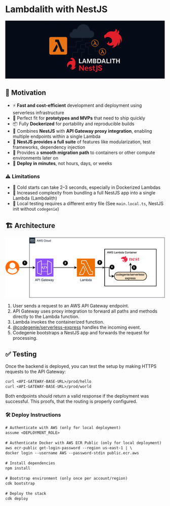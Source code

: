 # Lambdalith with NestJS

![Project Banner](assets/lambdalith_nestjs_banner.png)

## 🚀 Motivation

- ⚡ **Fast and cost-efficient** development and deployment using serverless infrastructure
- 🧪 Perfect fit for **prototypes and MVPs** that need to ship quickly
- 📦 Fully **Dockerized** for portability and reproducible builds
- 🔁 Combines **NestJS** with **API Gateway proxy integration**, enabling multiple endpoints within a single Lambda
- 🧩 **NestJS provides a full suite** of features like modularization, test frameworks, dependency injection
- 🔄 Provides a **smooth migration path** to containers or other compute environments later on
- 🚀 **Deploy in minutes**, not hours, days, or weeks


### ⚠️ Limitations
- 🧊 Cold starts can take 2–3 seconds, especially in Dockerized Lambdas
- 🧠 Increased complexity from bundling a full NestJS app into a single Lambda (Lambdalith)
- 🧪 Local testing requires a different entry file (See `main.local.ts`, NestJS init without `codegenie`)

## 🏗 Architecture

![Architecture](assets/lambdalith-nestjs.drawio.png)

1. User sends a request to an AWS API Gateway endpoint.
2. API Gateway uses proxy integration to forward all paths and methods directly to the Lambda function. 
3. Lambda invokes the containerized function. 
4. [@codegenie/serverless-express](https://www.npmjs.com/package/@codegenie/serverless-express) handles the incoming event. 
5. Codegenie bootstraps a NestJS app and forwards the request for processing.

## ✅ Testing

Once the backend is deployed, you can test the setup by making HTTPS requests to the API Gateway:

```
curl <API-GATEWAY-BASE-URL>/prod/hello
curl <API-GATEWAY-BASE-URL>/prod/world
```

Both endpoints should return a valid response if the deployment was successful. This proofs, that the routing is properly configured.

### 🛠️ Deploy Instructions
```
# Authenticate with AWS (only for local deployment)
assume <DEPLOYMENT_ROLE>

# Authenticate Docker with AWS ECR Public (only for local deployment)
aws ecr-public get-login-password --region us-east-1 | \
docker login --username AWS --password-stdin public.ecr.aws

# Install dependencies
npm install

# Bootstrap environment (only once per account/region)
cdk bootstrap

# Deploy the stack
cdk deploy
```